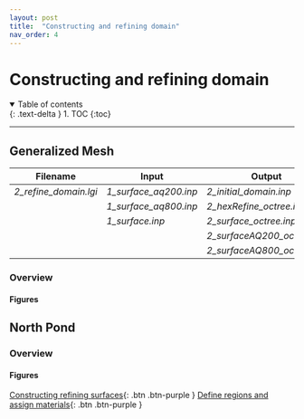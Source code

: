 ```yaml
---
layout: post
title:  "Constructing and refining domain"
nav_order: 4
---
```

# Constructing and refining domain
<details open markdown="block">
  <summary>
    Table of contents
  </summary>
  {: .text-delta }
1. TOC
{:toc}
</details>

---


## Generalized Mesh

| **Filename** | **Input** | **Output** |
| --- | --- | --- |
| _2_refine_domain.lgi_ | _1_surface_aq200.inp_ | _2_initial_domain.inp_ |
|                       | _1_surface_aq800.inp_ | _2_hexRefine_octree.inp_ |
|                       | _1_surface.inp_ | _2_surface_octree.inp_ |
|                       |                       | _2_surfaceAQ200_octree.inp_ |
|                       |                       | _2_surfaceAQ800_octree.inp_ |

### Overview

#### Figures
<script>
    var app = "https://kitware.github.io/paraview-glance/app";
    var datadir = "https://raw.githubusercontent.com/adamnicholasprice/GeologicGriddingTutorial/main/GeneralScene/";
    var file = "1_surface.vtkjs";

    document.write("<iframe src='" + app + "?name=" + file + "&url=" +datadir + file + "' id='iframe' width='800' height='500'></iframe>");
</script>
## North Pond

### Overview

#### Figures
<script>
    var app = "https://kitware.github.io/paraview-glance/app";
    var datadir = "https://raw.githubusercontent.com/adamnicholasprice/GeologicGriddingTutorial/main/GeneralScene/";
    var file = "1_surface.vtkjs";

    document.write("<iframe src='" + app + "?name=" + file + "&url=" +datadir + file + "' id='iframe' width='800' height='500'></iframe>");
</script>

[Constructing refining surfaces](http://adamnicholasprice.github.io/GeologicGriddingTutorial/02_surfaces.html){: .btn .btn-purple } [Define regions and assign materials](http://adamnicholasprice.github.io/GeologicGriddingTutorial/04_defineRegions.html){: .btn .btn-purple }
